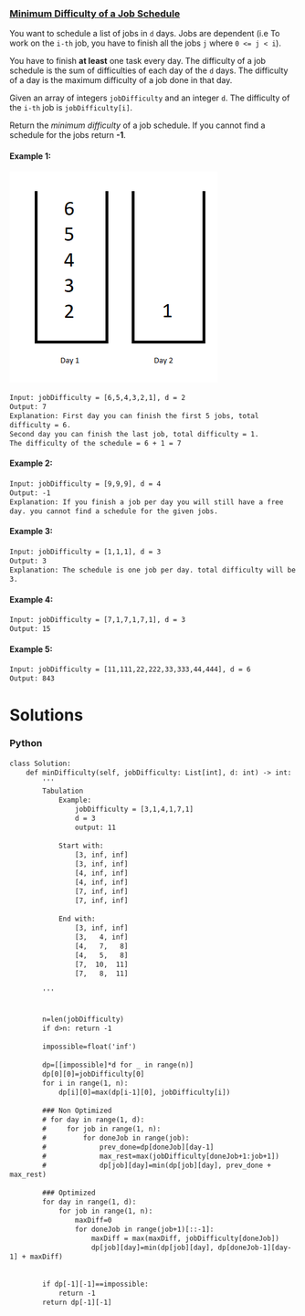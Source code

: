 ### [Minimum Difficulty of a Job Schedule](https://leetcode.com/problems/minimum-difficulty-of-a-job-schedule/) <br>

You want to schedule a list of jobs in `d` days. Jobs are dependent (i.e To work on the `i-th` job, you have to finish all the jobs `j` where `0 <= j < i`).

You have to finish **at least** one task every day. The difficulty of a job schedule is the sum of difficulties of each day of the `d` days. The difficulty of a day is the maximum difficulty of a job done in that day.

Given an array of integers `jobDifficulty` and an integer `d`. The difficulty of the `i-th` job is `jobDifficulty[i]`.

Return the *minimum difficulty* of a job schedule. If you cannot find a schedule for the jobs return **-1**.




#### Example 1:
<img src="../../../../../images/1335.png">

```
Input: jobDifficulty = [6,5,4,3,2,1], d = 2
Output: 7
Explanation: First day you can finish the first 5 jobs, total difficulty = 6.
Second day you can finish the last job, total difficulty = 1.
The difficulty of the schedule = 6 + 1 = 7 

```

#### Example 2:

```
Input: jobDifficulty = [9,9,9], d = 4
Output: -1
Explanation: If you finish a job per day you will still have a free day. you cannot find a schedule for the given jobs.

```


#### Example 3:

```
Input: jobDifficulty = [1,1,1], d = 3
Output: 3
Explanation: The schedule is one job per day. total difficulty will be 3.

```


#### Example 4:

```
Input: jobDifficulty = [7,1,7,1,7,1], d = 3
Output: 15

```


#### Example 5:

```
Input: jobDifficulty = [11,111,22,222,33,333,44,444], d = 6
Output: 843

```

# Solutions

### Python
```
class Solution:
    def minDifficulty(self, jobDifficulty: List[int], d: int) -> int:
        '''
        Tabulation
            Example:
                jobDifficulty = [3,1,4,1,7,1]
                d = 3
                output: 11
        
            Start with:
                [3, inf, inf]
                [3, inf, inf]
                [4, inf, inf]
                [4, inf, inf]
                [7, inf, inf]
                [7, inf, inf]        
                
            End with:
                [3, inf, inf]
                [3,   4, inf]
                [4,   7,   8]
                [4,   5,   8]
                [7,  10,  11]
                [7,   8,  11]        
        
        '''
        
        
        n=len(jobDifficulty)
        if d>n: return -1
        
        impossible=float('inf')
        
        dp=[[impossible]*d for _ in range(n)]
        dp[0][0]=jobDifficulty[0]
        for i in range(1, n):
            dp[i][0]=max(dp[i-1][0], jobDifficulty[i])
        
        ### Non Optimized
        # for day in range(1, d):
        #     for job in range(1, n):
        #         for doneJob in range(job):
        #             prev_done=dp[doneJob][day-1]
        #             max_rest=max(jobDifficulty[doneJob+1:job+1])
        #             dp[job][day]=min(dp[job][day], prev_done + max_rest)
              
        ### Optimized
        for day in range(1, d):
            for job in range(1, n):
                maxDiff=0
                for doneJob in range(job+1)[::-1]:
                    maxDiff = max(maxDiff, jobDifficulty[doneJob])                    
                    dp[job][day]=min(dp[job][day], dp[doneJob-1][day-1] + maxDiff)
                    
                                        
        if dp[-1][-1]==impossible:
            return -1
        return dp[-1][-1]

```
